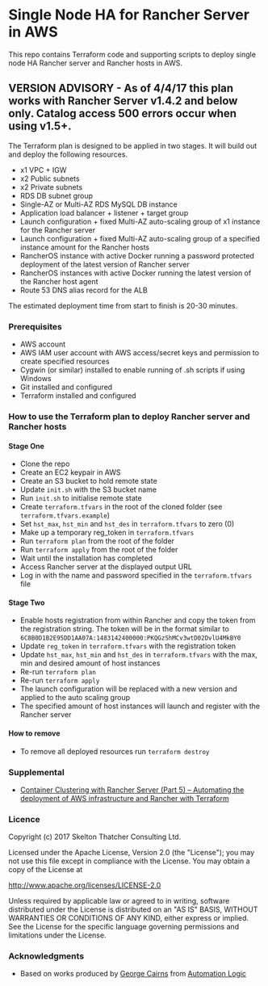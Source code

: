 # Single Node HA for Rancher Server in AWS

This repo contains Terraform code and supporting scripts to deploy single node HA Rancher server and Rancher hosts in AWS.

## VERSION ADVISORY - As of 4/4/17 this plan works with Rancher Server v1.4.2 and below only. Catalog access 500 errors occur when using v1.5+.

The Terraform plan is designed to be applied in two stages. It will build out and deploy the following resources.

* x1 VPC + IGW
* x2 Public subnets
* x2 Private subnets
* RDS DB subnet group
* Single-AZ or Multi-AZ RDS MySQL DB instance
* Application load balancer + listener + target group
* Launch configuration + fixed Multi-AZ auto-scaling group of x1 instance for the Rancher server
* Launch configuration + fixed Multi-AZ auto-scaling group of a specified instance amount for the Rancher hosts
* RancherOS instance with active Docker running a password protected deployment of the latest version of Rancher server
* RancherOS instances with active Docker running the latest version of the Rancher host agent
* Route 53 DNS alias record for the ALB

The estimated deployment time from start to finish is 20-30 minutes.

### Prerequisites

* AWS account
* AWS IAM user account with AWS access/secret keys and permission to create specified resources
* Cygwin (or similar) installed to enable running of .sh scripts if using Windows
* Git installed and configured
* Terraform installed and configured

### How to use the Terraform plan to deploy Rancher server and Rancher hosts

#### Stage One

* Clone the repo
* Create an EC2 keypair in AWS
* Create an S3 bucket to hold remote state
* Update `init.sh` with the S3 bucket name
* Run `init.sh` to initialise remote state
* Create `terraform.tfvars` in the root of the cloned folder (see `terraform.tfvars.example`)
* Set `hst_max`, `hst_min` and `hst_des` in `terraform.tfvars` to zero (0)
* Make up a temporary reg_token in `terraform.tfvars`
* Run `terraform plan` from the root of the folder
* Run `terraform apply` from the root of the folder
* Wait until the installation has completed
* Access Rancher server at the displayed output URL
* Log in with the name and password specified in the `terraform.tfvars` file

#### Stage Two
* Enable hosts registration from within Rancher and copy the token from the registration string. The token will be in the format similar to `6C8B0D1B2E95DD1AA07A:1483142400000:PKQGzShMCv3wtD02DvlU4MkBY0`
* Update `reg_token` in `terraform.tfvars` with the registration token
* Update `hst_max`, `hst_min` and `hst_des` in `terraform.tfvars` with the max, min and desired amount of host instances
* Re-run `terraform plan`
* Re-run `terraform apply`
* The launch configuration will be replaced with a new version and applied to the auto scaling group
* The specified amount of host instances will launch and register with the Rancher server

#### How to remove
* To remove all deployed resources run `terraform destroy`

### Supplemental
*  [Container Clustering with Rancher Server (Part 5) – Automating the deployment of AWS infrastructure and Rancher with Terraform](https://skeltonthatcher.com/blog/container-clustering-rancher-server-part-5-automating-deployment-aws-infrastructure-rancher-terraform/)

### Licence

Copyright (c) 2017 Skelton Thatcher Consulting Ltd.

Licensed under the Apache License, Version 2.0 (the "License"); you may not use this file except in compliance with the License. You may obtain a copy of the License at

http://www.apache.org/licenses/LICENSE-2.0

Unless required by applicable law or agreed to in writing, software distributed under the License is distributed on an "AS IS" BASIS, WITHOUT WARRANTIES OR CONDITIONS OF ANY KIND, either express or implied. See the License for the specific language governing permissions and limitations under the License.

### Acknowledgments

* Based on works produced by [George Cairns](https://www.linkedin.com/in/george-cairns-9624b621/) from [Automation Logic](http://www.automationlogic.com/)
